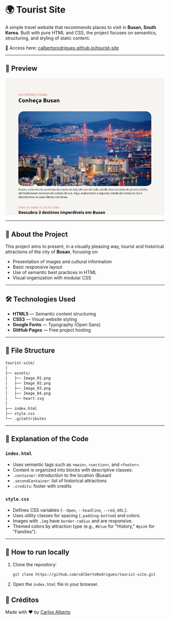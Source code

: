 
# 🌍 Tourist Site

A simple travel website that recommends places to visit in **Busan, South Korea.** Built with pure HTML and CSS, the project focuses on semantics, structuring, and styling of static content.

🔗 Access here: [calbertorodrigues.github.io/tourist-site](https://calbertorodrigues.github.io/tourist-site/)

---

## 📸 Preview

![Project Preview](/assets/Preview.png)

---

## 🧠 About the Project


This project aims to present, in a visually pleasing way, tourist and historical attractions of the city of **Busan**, focusing on:

- Presentation of images and cultural information
- Basic responsive layout
- Use of semantic best practices in HTML
- Visual organization with modular CSS

---


## 🛠️ Technologies Used

- **HTML5** — Semantic content structuring
- **CSS3** — Visual website styling
- **Google Fonts** — Typography (Open Sans)
- **GitHub Pages** — Free project hosting

---

## 📁 File Structure

```
tourist-site/
│
├── assets/
│   ├── Image_01.png
│   ├── Image_02.png
│   ├── Image_03.png
│   ├── Image_04.png
│   └── heart.svg
│
├── index.html
├── style.css
└── .gitattributes
```

---

## 🧾 Explanation of the Code

### `index.html`

- Uses semantic tags such as `<main>`, `<section>`, and `<footer>`.
- Content is organized into blocks with descriptive classes:
- `.container`: introduction to the location (Busan)
- `.secondContainer`: list of historical attractions
- `.credits`: footer with credits

### `style.css`

- Defines CSS variables (`--Open`, `--headline`, `--red`, etc.).
- Uses utility classes for spacing (`.padding-bottom`) and colors.
- Images with `.img` have `border-radius` and are responsive.
- Themed colors by attraction type (e.g., `#blue` for "History," `#pink` for "Families").

---

## 🚀 How to run locally

1. Clone the repository:
   ```bash
   git clone https://github.com/cAlbertoRodrigues/tourist-site.git
   ```
2. Open the `index.html` file in your browser.



## 🙌 Créditos

Made with ❤️ by [Carlos Alberto](https://github.com/cAlbertoRodrigues)
